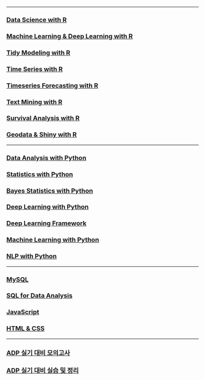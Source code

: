 
-----

### [Data Science with R](https://github.com/ChSSolee/ADP-Practice/tree/main/Data%20Science%20with%20R)

### [Machine Learning & Deep Learning with R](https://github.com/ChSSolee/ADP-Practice/tree/main/ML%20%26%20DL%20with%20R)

### [Tidy Modeling with R](https://github.com/ChSSolee/ADP-Practice/tree/main/Tidy%20Modeling%20with%20R)

### [Time Series with R](https://github.com/ChSSolee/ADP-Practice/tree/main/Time%20Series%20with%20R)

### [Timeseries Forecasting with R]()

### [Text Mining with R](https://github.com/ChSSolee/R-study/tree/main/TextMining)

### [Survival Analysis with R](https://github.com/ChSSolee/ADP-Practice/tree/main/Survival%20Analysis)

### [Geodata & Shiny with R](https://github.com/ChSSolee/ADP-Practice/tree/main/Geodata%20%26%20Shiny%20with%20R)

-----

### [Data Analysis with Python](https://github.com/ChSSolee/ADP-Practice/tree/main/Data%20Analysis%20with%20Python)

### [Statistics with Python](https://github.com/ChSSolee/ADP-Practice/tree/main/Statistics%20with%20Python)

### [Bayes Statistics with Python](https://github.com/ChSSolee/ADP-Practice/tree/main/Bayesian%20Statistics%20with%20Python)

### [Deep Learning with Python](https://github.com/ChSSolee/ADP-Practice/tree/main/Deep%20Learning%20with%20Python)

### [Deep Learning Framework](https://github.com/ChSSolee/ADP-Practice/tree/main/Deep%20Learning%20Framework)

### [Machine Learning with Python](https://github.com/ChSSolee/ADP-Practice/tree/main/ML%20with%20Python)

### [NLP with Python](https://github.com/ChSSolee/ADP-Practice/tree/main/NLP%20with%20Python)

-----

### [MySQL](https://github.com/ChSSolee/ADP-Practice/tree/main/MySQL)

### [SQL for Data Analysis](https://github.com/ChSSolee/ADP-Practice/tree/main/SQL%20for%20Data%20Analysis)

### [JavaScript](https://github.com/ChSSolee/ADP-Practice/tree/main/JavaScript)

### [HTML & CSS](https://github.com/ChSSolee/ADP-Practice/tree/main/HTML%20%26%20CSS)

----

### [ADP 실기 대비 모의고사](https://github.com/ChSSolee/ADP-Practice/tree/main/%EB%AA%A8%EC%9D%98%EA%B3%A0%EC%82%AC)

### [ADP 실기 대비 실습 및 정리](https://github.com/ChSSolee/ADP-Practice/tree/main/%EC%8B%A4%EA%B8%B0%EB%8C%80%EB%B9%84%EC%8B%A4%EC%8A%B5)
